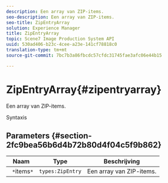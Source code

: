 ```yaml
---
description: Een array van ZIP-items.
seo-description: Een array van ZIP-items.
seo-title: ZipEntryArray
solution: Experience Manager
title: ZipEntryArray
topic: Scene7 Image Production System API
uuid: 530ad406-b23c-4cee-a23e-141cf78818c0
translation-type: tm+mt
source-git-commit: 7bc7b3a86fbcdc57cfdc31745fae3afc06e44b15

---
```



# ZipEntryArray{#zipentryarray}

Een array van ZIP-items.

Syntaxis

## Parameters {#section-2fc9bea56b6d4b72b80d4f04c5f9b862}

| Naam | Type | Beschrijving |
|---|---|---|
| ` *`items`*` | `types:ZipEntry` | Een array van ZIP-items. |

